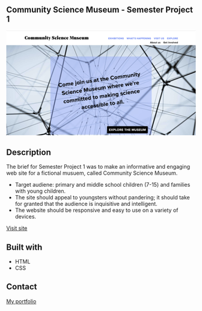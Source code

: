 ## Community Science Museum - Semester Project 1

![image](images/cms-screenshot.png)

## Description

The brief for Semester Project 1 was to make an informative and engaging web site for a fictional musuem, called Community Science Museum.

- Target audiene: primary and middle school children (7-15) and families with young children.
- The site should appeal to youngsters without pandering; it should take for granted that the audience is inquisitive and intelligent.
- The website should be responsive and easy to use on a variety of devices.

[Visit site](https://cms-oslo.netlify.app)

## Built with

- HTML
- CSS

## Contact

[My portfolio](https://www.mathildeelinor.no)
